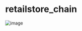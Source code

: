 # retailstore_chain

![image](https://user-images.githubusercontent.com/76995087/208096946-5d713e67-76a3-4ae5-a51f-b96c752c5d74.png)
